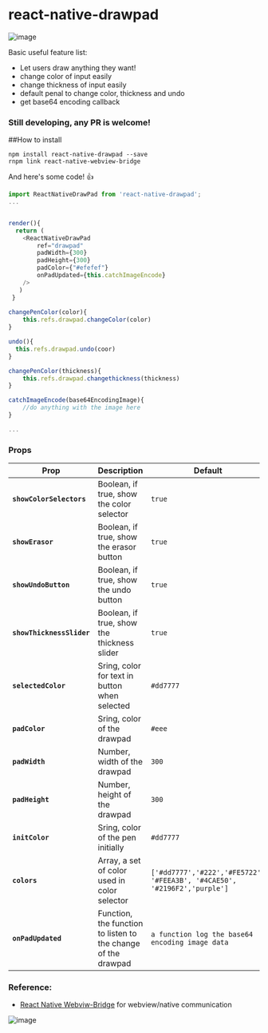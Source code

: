 # react-native-drawpad

![image](https://i.imgur.com/MdYbGO1.gif)

Basic useful feature list:

 * Let users draw anything they want!
 * change color of input easily
 * change thickness of input easily
 * default penal to change color, thickness and undo
 * get base64 encoding callback


### Still developing, any PR is welcome!

##How to install 

```
npm install react-native-drawpad --save
rnpm link react-native-webview-bridge
```

And here's some code! :+1:

```javascript
import ReactNativeDrawPad from 'react-native-drawpad';
...


render(){
  return (
    <ReactNativeDrawPad
        ref="drawpad"
        padWidth={300}
        padHeight={300}
        padColor={"#efefef"}
        onPadUpdated={this.catchImageEncode}
    />
   )
 }
 
changePenColor(color){
	this.refs.drawpad.changeColor(color)
}

undo(){
  this.refs.drawpad.undo(coor)
}

changePenColor(thickness){
	this.refs.drawpad.changethickness(thickness)
}

catchImageEncode(base64EncodingImage){
	//do anything with the image here
}

...
```

### Props

| Prop | Description | Default |
|---|---|---|
|**`showColorSelectors`**|Boolean, if true, show the color selector |`true`|
|**`showErasor`**|Boolean, if true, show the erasor button |`true`|
|**`showUndoButton`**|Boolean, if true, show the undo button |`true`|
|**`showThicknessSlider`**|Boolean, if true, show the thickness slider |`true`|
|**`selectedColor`**|Sring, color for text in button when selected |`#dd7777`|
|**`padColor`**|Sring, color of the drawpad |`#eee`|
|**`padWidth`**|Number, width of the drawpad |`300`|
|**`padHeight`**|Number, height of the drawpad |`300`|
|**`initColor`**|Sring, color of the pen initially |`#dd7777`|
|**`colors`**|Array, a set of color used in color selector |`['#dd7777','#222','#FE5722', '#FEEA3B', '#4CAE50', '#2196F2','purple']`|
|**`onPadUpdated`**|Function, the function to listen to the change of the drawpad |`a function log the base64 encoding image data`|

### Reference:

 * [React Native Webviw-Bridge](https://github.com/alinz/react-native-webview-bridge) for webview/native communication


![image](https://i.imgur.com/SwqV8dc.gif)
